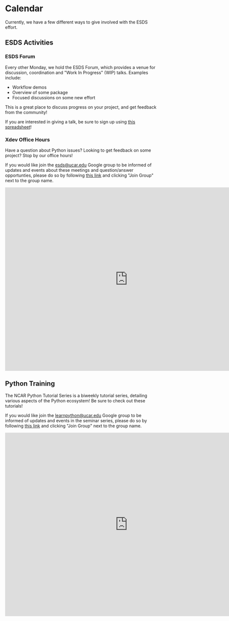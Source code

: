 # Calendar

Currently, we have a few different ways to give involved with the ESDS effort.

## ESDS Activities

### ESDS Forum

Every other Monday, we hold the ESDS Forum, which provides a venue for discussion, coordination and "Work In Progress" (WIP) talks.
Examples include:

- Workflow demos
- Overview of some package
- Focused discussions on some new effort

This is a great place to discuss progress on your project, and get feedback from the community!

If you are interested in giving a talk, be sure to sign up using [this spreadsheet](https://docs.google.com/spreadsheets/d/1Tuv5vwGbjSKdJD5KLT0Zow8WCY0_zt35tTI6EIRGOk4/edit?usp=sharing)!

### Xdev Office Hours

Have a question about Python issues? Looking to get feedback on some project? Stop by our office hours!

If you would like join the esds@ucar.edu Google group to be informed of updates and events about these meetings and question/answer opportunties, please do so by following [this link](https://groups.google.com/a/ucar.edu/g/esds/about?pli=1) and clicking "Join Group" next to the group name.

<iframe src="https://calendar.google.com/calendar/embed?src=c_nhpphc0mm0mhmpi7mibjh2t5dc%40group.calendar.google.com&ctz=America%2FDenver" style="border: 0" width="800" height="600" frameborder="0" scrolling="no"></iframe>

## Python Training

The NCAR Python Tutorial Series is a biweekly tutorial series, detailing various aspects of the Python ecosystem! Be sure to check out these tutorials!

If you would like join the learnpython@ucar.edu Google group to be informed of updates and events in the seminar series, please do so by following [this link](https://groups.google.com/a/ucar.edu/g/learnpython/about?pli=1) and clicking "Join Group" next to the group name.

<iframe src="https://calendar.google.com/calendar/embed?src=c_krmtmqm6kb5u7ke6t5on9l0rus%40group.calendar.google.com" style="border: 0" width="800" height="600" frameborder="0" scrolling="no"></iframe>

